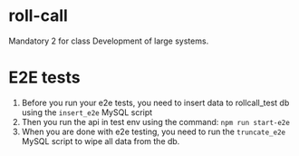 # roll-call
Mandatory 2 for class Development of large systems.

# E2E tests
1. Before you run your e2e tests, you need to insert data to rollcall_test db using the `insert_e2e` MySQL script
2. Then you run the api in test env using the command: `npm run start-e2e`
3. When you are done with e2e testing, you need to run the `truncate_e2e` MySQL script to wipe all data from the db.
